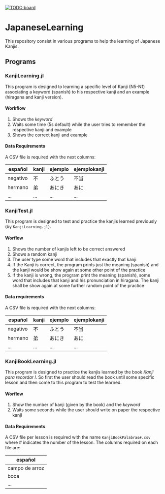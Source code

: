 [![TODO board](https://imdone.io/api/1.0/projects/5c0752fbf6e892507d838180/badge)](https://imdone.io/app#/board/LFelipeGomez/JapaneseLearning)

# JapaneseLearning

This repository consist in various programs to help the learning of Japanese Kanjis.

## Programs
### KanjiLearning.jl

This program is designed to learning a specific level of Kanji (N5-N1) associating a keyword (spanish) to his respective kanji and an example (hiragana and kanji version).

#### Workflow

1. Shows the *keyword*
2. Waits some time (5s default) while the user tries to remember the respective kanji and example
3. Shows the correct kanji and example

#### Data Requirements

A CSV file is required with the next columns:

| español | kanji | ejemplo | ejemplokanji |
| --- | --- | --- | --- |
| negativo | 不 | ふとう | 不当 |
| hermano | 弟 | あにき | あに |
| ... | ... | ... | ... |

### KanjiTest.jl

This program is designed to test and practice the kanjis learned previously (by `KanjiLearning.jl`).

#### Worflow

1. Shows the number of kanjis left to be correct answered
2. Shows a random kanji
3. The user type some word that includes that exactly that kanji
  1. If the Kanji is correct, the program prints just the meaning (spanish) and the kanji would be show again at some other point of the practice
  2. If the kanji is wrong, the program print the meaning (spanish), some word that includes that kanji and his pronunciation in hiragana. The kanji shall be show again at some further random point of the practice

#### Data requirements

A CSV file is required with the next columns:

| español | kanji | ejemplo | ejemplokanji |
| --- | --- | --- | --- |
| negativo | 不 | ふとう | 不当 |
| hermano | 弟 | あにき | あに |
| ... | ... | ... | ... |

### KanjiBookLearning.jl

This program is designed to practice the kanjis learned by the book *Kanji para recordar I*. So first the user should read the book until some specific lesson and then come to this program to test the learned.

#### Worflow

1. Show the number of kanji (given by the book) and the *keyword*
2. Waits some seconds while the user should write on paper the respective kanji


#### Data Requirements
A CSV file per lesson is required with the name `KanjiBookPalabras#.csv` where # indicates the number of the lesson. The columns required on each file are:

| español |
| --- |
| campo de arroz |
| boca |
| ... |
